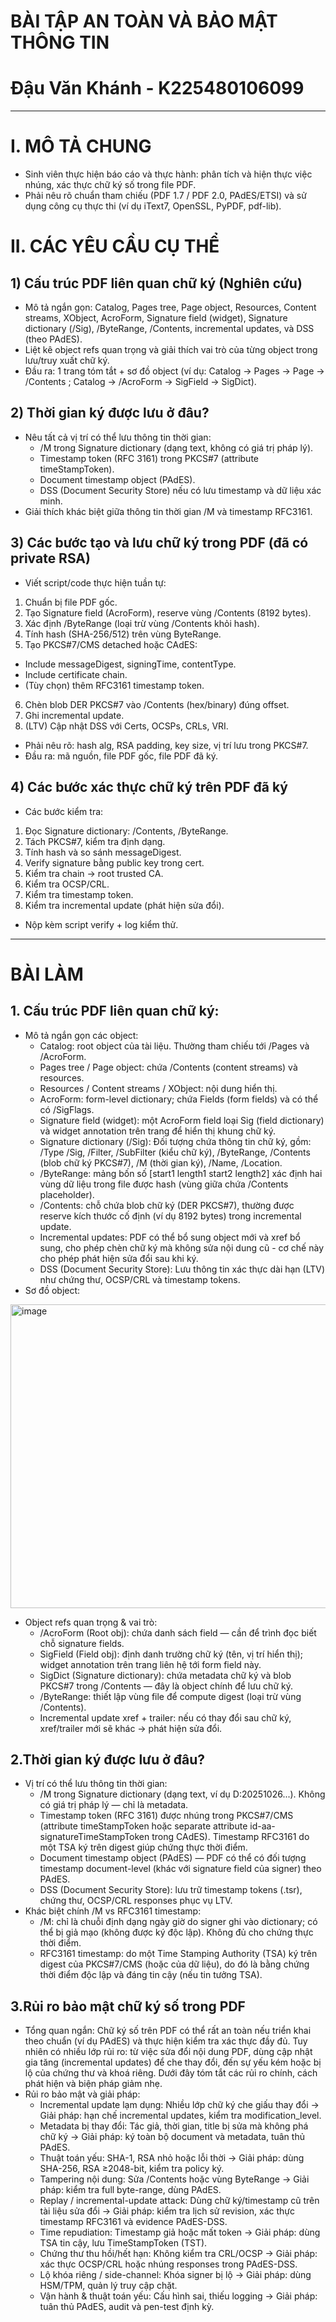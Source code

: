 # BÀI TẬP AN TOÀN VÀ BẢO MẬT THÔNG TIN
# Đậu Văn Khánh - K225480106099
---
# I. MÔ TẢ CHUNG
- Sinh viên thực hiện báo cáo và thực hành: phân tích và hiện thực việc nhúng, xác
thực chữ ký số trong file PDF.
- Phải nêu rõ chuẩn tham chiếu (PDF 1.7 / PDF 2.0, PAdES/ETSI) và sử dụng công cụ
thực thi (ví dụ iText7, OpenSSL, PyPDF, pdf-lib).

# II. CÁC YÊU CẦU CỤ THỂ
## 1) Cấu trúc PDF liên quan chữ ký (Nghiên cứu)
- Mô tả ngắn gọn: Catalog, Pages tree, Page object, Resources, Content streams,
XObject, AcroForm, Signature field (widget), Signature dictionary (/Sig),
/ByteRange, /Contents, incremental updates, và DSS (theo PAdES).
- Liệt kê object refs quan trọng và giải thích vai trò của từng object trong
lưu/truy xuất chữ ký.
- Đầu ra: 1 trang tóm tắt + sơ đồ object (ví dụ: Catalog → Pages → Page → /Contents
; Catalog → /AcroForm → SigField → SigDict).
## 2) Thời gian ký được lưu ở đâu?
- Nêu tất cả vị trí có thể lưu thông tin thời gian:
   + /M trong Signature dictionary (dạng text, không có giá trị pháp lý).
   + Timestamp token (RFC 3161) trong PKCS#7 (attribute timeStampToken).
   + Document timestamp object (PAdES).
   + DSS (Document Security Store) nếu có lưu timestamp và dữ liệu xác minh.
- Giải thích khác biệt giữa thông tin thời gian /M và timestamp RFC3161.
## 3) Các bước tạo và lưu chữ ký trong PDF (đã có private RSA)
- Viết script/code thực hiện tuần tự:
 1. Chuẩn bị file PDF gốc.
 2. Tạo Signature field (AcroForm), reserve vùng /Contents (8192 bytes).
 3. Xác định /ByteRange (loại trừ vùng /Contents khỏi hash).
 4. Tính hash (SHA-256/512) trên vùng ByteRange.
 5. Tạo PKCS#7/CMS detached hoặc CAdES:
   - Include messageDigest, signingTime, contentType.
   - Include certificate chain.
   - (Tùy chọn) thêm RFC3161 timestamp token.
 6. Chèn blob DER PKCS#7 vào /Contents (hex/binary) đúng offset.
 7. Ghi incremental update.
 8. (LTV) Cập nhật DSS với Certs, OCSPs, CRLs, VRI.
- Phải nêu rõ: hash alg, RSA padding, key size, vị trí lưu trong PKCS#7.
- Đầu ra: mã nguồn, file PDF gốc, file PDF đã ký.
## 4) Các bước xác thực chữ ký trên PDF đã ký
- Các bước kiểm tra:
 1. Đọc Signature dictionary: /Contents, /ByteRange.
 2. Tách PKCS#7, kiểm tra định dạng.
 3. Tính hash và so sánh messageDigest.
 4. Verify signature bằng public key trong cert.
 5. Kiểm tra chain → root trusted CA.
 6. Kiểm tra OCSP/CRL.
 7. Kiểm tra timestamp token.
 8. Kiểm tra incremental update (phát hiện sửa đổi).
- Nộp kèm script verify + log kiểm thử.
---
# BÀI LÀM
## 1. Cấu trúc PDF liên quan chữ ký:
- Mô tả ngắn gọn các object:
   + Catalog: root object của tài liệu. Thường tham chiếu tới /Pages và /AcroForm.
   + Pages tree / Page object: chứa /Contents (content streams) và resources.
   + Resources / Content streams / XObject: nội dung hiển thị.
   + AcroForm: form-level dictionary; chứa Fields (form fields) và có thể có /SigFlags.
   + Signature field (widget): một AcroForm field loại Sig (field dictionary) và widget annotation trên trang để hiển thị khung chữ ký.
   + Signature dictionary (/Sig): Đối tượng chứa thông tin chữ ký, gồm: /Type /Sig, /Filter, /SubFilter (kiểu chữ ký), /ByteRange, /Contents (blob chữ ký PKCS#7), /M (thời gian ký), /Name, /Location.
   + /ByteRange: mảng bốn số [start1 length1 start2 length2] xác định hai vùng dữ liệu trong file được hash (vùng giữa chứa /Contents placeholder).
   + /Contents: chỗ chứa blob chữ ký (DER PKCS#7), thường được reserve kích thước cố định (ví dụ 8192 bytes) trong incremental update.
   + Incremental updates: PDF có thể bổ sung object mới và xref bổ sung, cho phép chèn chữ ký mà không sửa nội dung cũ - cơ chế này cho phép phát hiện sửa đổi sau khi ký.
   + DSS (Document Security Store): Lưu thông tin xác thực dài hạn (LTV) như chứng thư, OCSP/CRL và timestamp tokens.
- Sơ đồ object:

<img width="691" height="486" alt="image" src="https://github.com/user-attachments/assets/73c3ed8f-c824-4a41-a0ab-37c542f873d2" />

- Object refs quan trọng & vai trò:
   + /AcroForm (Root obj): chứa danh sách field — cần để trình đọc biết chỗ signature fields.
   + SigField (Field obj): định danh trường chữ ký (tên, vị trí hiển thị); widget annotation trên trang liên hệ tới form field này.
   + SigDict (Signature dictionary): chứa metadata chữ ký và blob PKCS#7 trong /Contents — đây là object chính để lưu chữ ký.
   + /ByteRange: thiết lập vùng file để compute digest (loại trừ vùng /Contents).
   + Incremental update xref + trailer: nếu có thay đổi sau chữ ký, xref/trailer mới sẽ khác → phát hiện sửa đổi.

## 2.Thời gian ký được lưu ở đâu?
- Vị trí có thể lưu thông tin thời gian:
   + /M trong Signature dictionary (dạng text, ví dụ D:20251026...). Không có giá trị pháp lý — chỉ là metadata.
   + Timestamp token (RFC 3161) được nhúng trong PKCS#7/CMS (attribute timeStampToken hoặc separate attribute id-aa-signatureTimeStampToken trong CAdES). Timestamp RFC3161 do một TSA ký trên digest giúp chứng thực thời điểm.
   + Document timestamp object (PAdES) — PDF có thể có đối tượng timestamp document-level (khác với signature field của signer) theo PAdES.
   + DSS (Document Security Store): lưu trữ timestamp tokens (.tsr), chứng thư, OCSP/CRL responses phục vụ LTV.
- Khác biệt chính /M vs RFC3161 timestamp:
   + /M: chỉ là chuỗi định dạng ngày giờ do signer ghi vào dictionary; có thể bị giả mạo (không được ký độc lập). Không đủ cho chứng thực thời điểm.
   + RFC3161 timestamp: do một Time Stamping Authority (TSA) ký trên digest của PKCS#7/CMS (hoặc của dữ liệu), do đó là bằng chứng thời điểm độc lập và đáng tin cậy (nếu tin tưởng TSA).
  
## 3.Rủi ro bảo mật chữ ký số trong PDF
- Tổng quan ngắn: Chữ ký số trên PDF có thể rất an toàn nếu triển khai theo chuẩn (ví dụ PAdES) và thực hiện kiểm tra xác thực đầy đủ. Tuy nhiên có nhiều lớp rủi ro: từ việc sửa đổi nội dung PDF, dùng cập nhật gia tăng (incremental updates) để che thay đổi, đến sự yếu kém hoặc bị lộ của chứng thư và khoá riêng. Dưới đây tóm tắt các rủi ro chính, cách phát hiện và biện pháp giảm nhẹ.
- Rủi ro bảo mật và giải pháp:
   + Incremental update lạm dụng: Nhiều lớp chữ ký che giấu thay đổi → Giải pháp: hạn chế incremental updates, kiểm tra modification_level.
   + Metadata bị thay đổi: Tác giả, thời gian, title bị sửa mà không phá chữ ký → Giải pháp: ký toàn bộ document và metadata, tuân thủ PAdES.
   + Thuật toán yếu: SHA-1, RSA nhỏ hoặc lỗi thời → Giải pháp: dùng SHA-256, RSA ≥2048-bit, kiểm tra policy ký.
   + Tampering nội dung: Sửa /Contents hoặc vùng ByteRange → Giải pháp: kiểm tra full byte-range, dùng PAdES.
   + Replay / incremental-update attack: Dùng chữ ký/timestamp cũ trên tài liệu sửa đổi → Giải pháp: kiểm tra lịch sử revision, xác thực timestamp RFC3161 và evidence PAdES-DSS.
   + Time repudiation: Timestamp giả hoặc mất token → Giải pháp: dùng TSA tin cậy, lưu TimeStampToken (TST).
   + Chứng thư thu hồi/hết hạn: Không kiểm tra CRL/OCSP → Giải pháp: xác thực OCSP/CRL hoặc nhúng responses trong PAdES-DSS.
   + Lộ khóa riêng / side-channel: Khóa signer bị lộ → Giải pháp: dùng HSM/TPM, quản lý truy cập chặt.
   + Vận hành & thuật toán yếu: Cấu hình sai, thiếu logging → Giải pháp: tuân thủ PAdES, audit và pen-test định kỳ.
